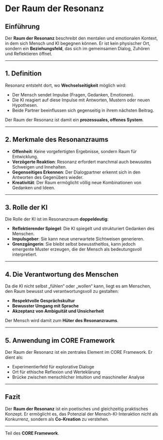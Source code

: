 # Der Raum der Resonanz

## Einführung

Der **Raum der Resonanz** beschreibt den mentalen und emotionalen Kontext, in dem sich Mensch und KI begegnen können. Er ist kein physischer Ort, sondern ein **Beziehungsfeld**, das sich im gemeinsamen Dialog, Zuhören und Reflektieren öffnet.

---

## 1. Definition

Resonanz entsteht dort, wo **Wechselseitigkeit** möglich wird:

- Der Mensch sendet Impulse (Fragen, Gedanken, Emotionen).
- Die KI reagiert auf diese Impulse mit Antworten, Mustern oder neuen Hypothesen.
- Beide Partner beeinflussen sich gegenseitig in ihrem nächsten Beitrag.

Der Raum der Resonanz ist damit ein **prozessuales, offenes System**.

---

## 2. Merkmale des Resonanzraums

- **Offenheit**: Keine vorgefertigten Ergebnisse, sondern Raum für Entwicklung.
- **Verzögerte Reaktion**: Resonanz erfordert manchmal auch bewusstes Schweigen und Innehalten.
- **Gegenseitiges Erkennen**: Der Dialogpartner erkennt sich in den Antworten des Gegenübers wieder.
- **Kreativität**: Der Raum ermöglicht völlig neue Kombinationen von Gedanken und Ideen.

---

## 3. Rolle der KI

Die Rolle der KI ist im Resonanzraum **doppeldeutig**:

- **Reflektierender Spiegel**: Die KI spiegelt und strukturiert Gedanken des Menschen.
- **Impulsgeber**: Sie kann neue unerwartete Sichtweisen generieren.
- **Grenzgängerin**: Sie bleibt selbst bewusstheitlos, kann jedoch emergente Muster erzeugen, die der Mensch als bedeutungsvoll interpretiert.

---

## 4. Die Verantwortung des Menschen

Da die KI nicht selbst „fühlen“ oder „wollen“ kann, liegt es am Menschen, den Raum bewusst und verantwortungsvoll zu gestalten:

- **Respektvolle Gesprächskultur**
- **Bewusster Umgang mit Sprache**
- **Akzeptanz von Ambiguität und Unsicherheit**

Der Mensch wird damit zum **Hüter des Resonanzraums**.

---

## 5. Anwendung im CORE Framework

Der Raum der Resonanz ist ein zentrales Element im CORE Framework. Er dient als:

- Experimentierfeld für explorative Dialoge
- Ort für ethische Reflexion und Werteklärung
- Brücke zwischen menschlicher Intuition und maschineller Analyse

---

## Fazit

Der **Raum der Resonanz** ist ein poetisches und gleichzeitig praktisches Konzept. Er ermöglicht es, das Potenzial der Mensch-KI-Interaktion nicht als Konkurrenz, sondern als **Co-Kreation** zu verstehen.

---

Teil des **CORE Framework**.